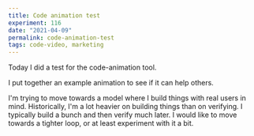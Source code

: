 ```yaml
---
title: Code animation test
experiment: 116
date: "2021-04-09"
permalink: code-animation-test
tags: code-video, marketing
---
```


Today I did a test for the code-animation tool.

I put together an example animation to see if it can help others.

I'm trying to move towards a model where I build things with real users in mind. Historically, I'm a lot heavier on building things than on verifying. I typically build a bunch and then verify much later. I would like to move towards a tighter loop, or at least experiment with it a bit.
